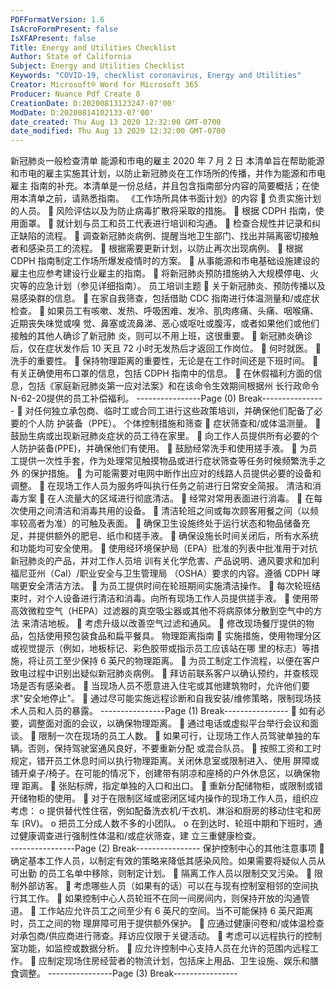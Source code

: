 ```yaml
---
PDFFormatVersion: 1.6
IsAcroFormPresent: false
IsXFAPresent: false
Title: Energy and Utilities Checklist
Author: State of California
Subject: Energy and Utilities Checklist
Keywords: "COVID-19, checklist coronavirus, Energy and Utilities"
Creator: Microsoft® Word for Microsoft 365
Producer: Nuance Pdf Create 8
CreationDate: D:20200813123247-07'00'
ModDate: D:20200814102133-07'00'
date_created: Thu Aug 13 2020 12:32:00 GMT-0700
date_modified: Thu Aug 13 2020 12:32:00 GMT-0700
---
```

 
新冠肺炎一般检查清单 
能源和市电的雇主 
2020 年 7 月 2 日 
本清单旨在帮助能源和市电的雇主实施其计划，以防止新冠肺炎在工作场所的传播，并作为能源和市电雇主
指南的补充。本清单是一份总结，并且包含指南部分内容的简要概括；在使用本清单之前，请熟悉指南。 
《工作场所具体书面计划》的内容 
 负责实施计划的人员。 
 风险评估以及为防止病毒扩散将采取的措施。 
 根据 CDPH 指南，使用面罩。 
 就计划与员工和员工代表进行培训和沟通。 
 检查合规性并记录和纠正缺陷的流程。 
 调查新冠肺炎病例、提醒当地卫生部门、找出并隔离密切接触者和感染员工的流程。 
 根据需要更新计划，以防止再次出现病例。 
 根据 CDPH 指南制定工作场所爆发疫情时的方案。 
 从事能源和市电基础设施建设的雇主也应参考建设行业雇主的指南。 
 将新冠肺炎预防措施纳入大规模停电、火灾等的应急计划（参见详细指南）。 
员工培训主题 
 关于新冠肺炎、预防传播以及易感染群的信息。 
 在家自我筛查，包括借助 CDC 指南进行体温测量和/或症状检查。 
 如果员工有咳嗽、发热、呼吸困难、发冷、肌肉疼痛、头痛、咽喉痛、近期丧失味觉或嗅
觉、鼻塞或流鼻涕、恶心或呕吐或腹泻，或者如果他们或他们接触的其他人确诊了新冠肺
炎，则可以不用上班，这很重要。 
 新冠肺炎确诊后，仅在症状发作后 10 天且 72 小时无发热后才返回工作岗位。 
 何时就医。 
 洗手的重要性。 
 保持物理距离的重要性，无论是在工作时间还是下班时间。 
 有关正确使用布口罩的信息，包括 CDPH 指南中的信息。 
 在休假福利方面的信息，包括《家庭新冠肺炎第一应对法案》和在该命令生效期间根据州
长行政命令 N-62-20提供的员工补偿福利。 
----------------Page (0) Break----------------
 对任何独立承包商、临时工或合同工进行这些政策培训，并确保他们配备了必要的个人防
护装备（PPE）。 
个体控制措施和筛查 
 症状筛查和/或体温测量。 
 鼓励生病或出现新冠肺炎症状的员工待在家里。 
 向工作人员提供所有必要的个人防护装备(PPE)，并确保他们有使用。 
 鼓励经常洗手和使用搓手液。 
 为员工提供一次性手套，作为处理常见触摸物品或进行症状筛查等任务时候频繁洗手之外
的保护措施。 
 为可能需要对电网中断作出应对的线路人员提供必要的设备和调整。 
 在现场工作人员为服务呼叫执行任务之前进行日常安全简报。 
清洁和消毒方案 
 在人流量大的区域进行彻底清洁。 
 经常对常用表面进行消毒。 
 在每次使用之间清洁和消毒共用的设备。 
 清洁轮班之间或每次顾客用餐之间（以频率较高者为准）的可触及表面。 
 确保卫生设施终处于运行状态和物品储备充足，并提供额外的肥皂、纸巾和搓手液。 
 确保设施长时间关闭后，所有水系统和功能均可安全使用。 
 使用经环境保护局（EPA）批准的列表中批准用于对抗新冠肺炎的产品，并对工作人员培
训有关化学危害、产品说明、通风要求和加利福尼亚州（Cal）/职业安全与卫生管理局
（OSHA）要求的内容。遵循 CDPH 哮喘更安全清洁方法。 
 为员工提供时间在轮班期间实施清洁操作。 
 每次轮班结束时，对个人设备进行清洁和消毒。向所有现场工作人员提供搓手液。 
 使用带高效微粒空气（HEPA）过滤器的真空吸尘器或其他不将病原体分散到空气中的方法
来清洁地板。 
 考虑升级以改善空气过滤和通风。 
 修改现场餐厅提供的物品，包括使用预包装食品和扁平餐具。 
物理距离指南 
 实施措施，使用物理分区或视觉提示（例如，地板标记、彩色胶带或指示员工应该站在哪
里的标志）等措施，将让员工至少保持 6 英尺的物理距离。 
 为员工制定工作流程，以便在客户致电过程中识别出疑似新冠肺炎病例。 
 拜访前联系客户以确认预约，并查核现场是否有感染者。 
 当现场人员不愿意进入住宅或其他建筑物时，允许他们要求"安全地停止"。 
 通过尽可能实施远程诊断和自我安装/维修策略，限制现场技术人员和人员的暴露。 
----------------Page (1) Break----------------
 如有必要，调整面对面的会议，以确保物理距离。 
 通过电话或虚拟平台举行会议和面谈。 
 限制一次在现场的员工人数。 
 如果可行，让现场工作人员驾驶单独的车辆。否则，保持驾驶室通风良好，不要重新分配
或混合队员。 
 按照工资和工时规定，错开员工休息时间以执行物理距离。关闭休息室或限制进入、使用
屏障或铺开桌子/椅子。在可能的情况下，创建带有阴凉和座椅的户外休息区，以确保物理
距离。 
 张贴标牌，指定单独的入口和出口。 
 重新分配储物柜，或限制或错开储物柜的使用。 
 对于在限制区域或密闭区域内操作的现场工作人员，组织应考虑： 
o 提供替代性住宿，例如配备洗衣机/干衣机、淋浴和厨房的移动住宅和房车 (RV)。 
o 把员工分成人数不多的小团队。 
o 在到达时、轮班中期和下班时，通过健康调查进行强制性体温和/或症状筛查，建
立三重健康检查。  
----------------Page (2) Break----------------
保护控制中心的其他注意事项 
 确定基本工作人员，以制定有效的策略来降低其感染风险。如果需要将疑似人员从可出勤
的员工名单中移除，则制定计划。 
 隔离工作人员以限制交叉污染。 
 限制外部访客。 
 考虑哪些人员（如果有的话）可以在与现有控制室相邻的空间执行其工作。 
 如果控制中心人员轮班不在同一间房间内，则保持开放的沟通管道。 
 工作站应允许员工之间至少有 6 英尺的空间。当不可能保持 6 英尺距离时，员工之间的物
理屏障可用于提供额外保护。 
 应通过健康问卷和/或体温检查对承包商/供应商进行筛查。拜访应仅限于关键活动。 
 考虑可以远程执行的控制室功能，如监控或数据分析。 
 应允许控制中心支持人员在允许的范围内远程工作。 
 应制定现场住房经营者的物流计划，包括床上用品、卫生设施、娱乐和膳食调整。 
----------------Page (3) Break----------------

